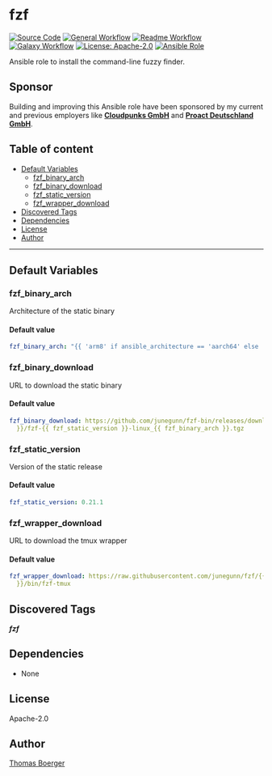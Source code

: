 # fzf

[![Source Code](https://img.shields.io/badge/github-source%20code-blue?logo=github&logoColor=white)](https://github.com/rolehippie/fzf) [![General Workflow](https://github.com/rolehippie/fzf/actions/workflows/general.yml/badge.svg)](https://github.com/rolehippie/fzf/actions/workflows/general.yml) [![Readme Workflow](https://github.com/rolehippie/fzf/actions/workflows/readme.yml/badge.svg)](https://github.com/rolehippie/fzf/actions/workflows/readme.yml) [![Galaxy Workflow](https://github.com/rolehippie/fzf/actions/workflows/galaxy.yml/badge.svg)](https://github.com/rolehippie/fzf/actions/workflows/galaxy.yml) [![License: Apache-2.0](https://img.shields.io/github/license/rolehippie/fzf)](https://github.com/rolehippie/fzf/blob/master/LICENSE) [![Ansible Role](https://img.shields.io/ansible/role/51415)](https://galaxy.ansible.com/rolehippie/fzf)

Ansible role to install the command-line fuzzy finder.

## Sponsor

Building and improving this Ansible role have been sponsored by my current and previous employers like **[Cloudpunks GmbH](https://cloudpunks.de)** and **[Proact Deutschland GmbH](https://www.proact.eu)**.

## Table of content

- [Default Variables](#default-variables)
  - [fzf_binary_arch](#fzf_binary_arch)
  - [fzf_binary_download](#fzf_binary_download)
  - [fzf_static_version](#fzf_static_version)
  - [fzf_wrapper_download](#fzf_wrapper_download)
- [Discovered Tags](#discovered-tags)
- [Dependencies](#dependencies)
- [License](#license)
- [Author](#author)

---

## Default Variables

### fzf_binary_arch

Architecture of the static binary

#### Default value

```YAML
fzf_binary_arch: "{{ 'arm8' if ansible_architecture == 'aarch64' else 'amd64' }}"
```

### fzf_binary_download

URL to download the static binary

#### Default value

```YAML
fzf_binary_download: https://github.com/junegunn/fzf-bin/releases/download/{{ fzf_static_version
  }}/fzf-{{ fzf_static_version }}-linux_{{ fzf_binary_arch }}.tgz
```

### fzf_static_version

Version of the static release

#### Default value

```YAML
fzf_static_version: 0.21.1
```

### fzf_wrapper_download

URL to download the tmux wrapper

#### Default value

```YAML
fzf_wrapper_download: https://raw.githubusercontent.com/junegunn/fzf/{{ fzf_static_version
  }}/bin/fzf-tmux
```

## Discovered Tags

**_fzf_**


## Dependencies

- None

## License

Apache-2.0

## Author

[Thomas Boerger](https://github.com/tboerger)
